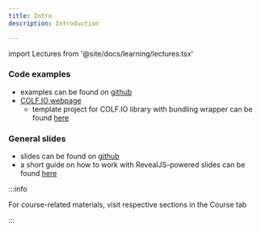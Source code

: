 ```yaml
---
title: Intro
description: Introduction

---
```


import Lectures from '@site/docs/learning/lectures.tsx'

### Code examples
- examples can be found on [github](https://github.com/APHGames/examples)
- [COLF.IO webpage](https://colf.io)
  - template project for COLF.IO library with bundling wrapper can be found [here](https://github.com/APHGames/ecs-template)

### General slides
- slides can be found on [github](https://github.com/APHGames/slides)
- a short guide on how to work with RevealJS-powered slides can be found <a href="./misc/slides">here</a>

:::info

For course-related materials, visit respective sections in the Course tab

:::


<Lectures />